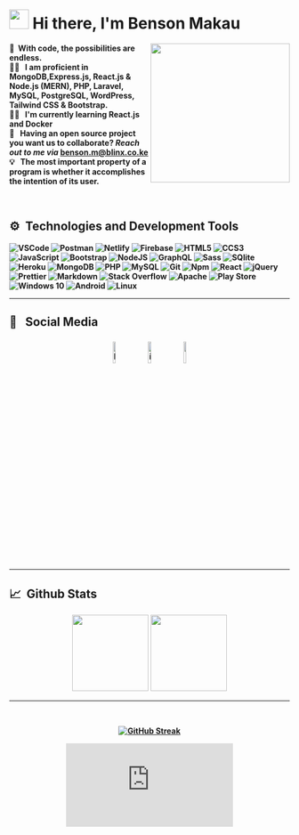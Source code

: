  
#  <img src="https://cdn.jsdelivr.net/gh/Th3Wall/assets-cdn/PersonalGithubReadme/HandGreet.gif" width="35px"  height="35px"/>&nbsp;<b>Hi there, I'm Benson Makau

<img align="right" style="height:auto;" alt="" width="250" class="avatar avatar-user width-full border color-bg-primary" src="https://avatars.githubusercontent.com/makaubenson">

<p aligh="left">
     	
  🔭&nbsp; With code, the possibilities are endless.\
   👨‍💻 &nbsp; I am proficient in MongoDB,Express.js, React.js & Node.js (MERN),  PHP, Laravel, MySQL, PostgreSQL, WordPress, Tailwind CSS & Bootstrap.\
  👨‍💻 &nbsp; I'm currently learning React.js and Docker\
  📱  &nbsp; Having an open source project you want us to collaborate?  ***Reach out to me via***  <benson.m@blinx.co.ke> \
  💡 &nbsp; The most important property of a program is whether it accomplishes the intention of its user.
</p>
<br>

 <h2>⚙ &nbsp;Technologies and Development Tools</h2>
<p>
  <img alt="VSCode" src="https://img.shields.io/badge/-Visual_Studio_Code-0078D4?style=flat-square&logo=visual%20studio%20code&logoColor=white" />
  <img alt="Postman" src="https://img.shields.io/badge/-Postman-FF6C37?style=flat-square&logo=postman&logoColor=white" />
  <img alt="Netlify" src="https://img.shields.io/badge/-Netlify-00C7B7?style=flat-square&logo=netlify&logoColor=white" />
  <img alt="Firebase" src="https://img.shields.io/badge/-Firebase-ffca28?style=flat-square&logo=firebase&logoColor=white" />
  <img alt="HTML5" src="https://img.shields.io/badge/-HTML5-E34F26?style=flat-square&logo=html5&logoColor=white" />
  <img alt="CCS3" src="https://img.shields.io/badge/-CCS3-3cae11?style=flat-square&logo=css3&logoColor=white" />
  <img alt="JavaScript" src="https://img.shields.io/badge/-javascript-1AB8AE?style=flat-square&logo=javascript&logoColor=white" />
  <img alt="Bootstrap" src="https://img.shields.io/badge/bootstrap-%23563D7C.svg?style=flat-square&logo=bootstrap&logoColor=white"/>
  <img alt="NodeJS" src="https://img.shields.io/badge/node.js-%2343853D.svg?style=flat-square&logo=node-dot-js&logoColor=white"/>
 <img alt="GraphQL" src="https://img.shields.io/badge/-GraphQL-E10098?style=flat-square&logo=graphql&logoColor=white" />
 <img alt="Sass" src="https://img.shields.io/badge/-Sass-CC6699?style=flat-square&logo=sass&logoColor=white" />
 <img alt="SQlite" src="https://img.shields.io/badge/-SQlite-311C87?style=flat-square&logo=sqlite&logoColor=white" />
  <img alt="Heroku" src="https://img.shields.io/badge/-Heroku-430098?style=flat-square&logo=heroku&logoColor=white" />
  <img alt="MongoDB" src="https://img.shields.io/badge/mongodb-DB33D?style=flat-square&logo=mongodb&logoColor=white"/>
  <img alt="PHP" src="https://img.shields.io/badge/-PHP-995DD8?style=flat-square&logo=php&logoColor=white" />
  <img alt="MySQL" src="https://img.shields.io/badge/mysql-%2300f.svg?style=flat-square&logo=mysql&logoColor=white"/>
  <img alt="Git" src="https://img.shields.io/badge/-Git-F05032?style=flat-square&logo=git&logoColor=white" />
  <img alt="Npm" src="https://img.shields.io/badge/-NPM-CB3837?style=flat-square&logo=npm&logoColor=white" />
  <img alt="React" src="https://img.shields.io/badge/-React-45b8d8?style=flat-square&logo=react&logoColor=white" />
  <img alt="jQuery" src="https://img.shields.io/badge/jquery-%230769AD.svg?style=flat-square&logo=jquery&logoColor=white"/>
  <img alt="Prettier" src="https://img.shields.io/badge/-Prettier-F7B93E?style=flat-square&logo=prettier&logoColor=white" />
  <img alt="Markdown" src="https://img.shields.io/badge/-Markdown-000000?style=flat-square&logo=Markdown&logoColor=white" />
  <img alt="Stack Overflow" src="https://img.shields.io/badge/-Stackoverflow-FE7A16?style=flat-square&logo=stack-overflow&logoColor=white"/>
  <img alt="Apache" src="https://img.shields.io/badge/apache-%23D42029.svg?style=flat-square&logo=apache&logoColor=white"/>
  <img alt="Play Store" src="https://img.shields.io/badge/Google_Play-414141?style=flat-square&logo=google-play&logoColor=white" />
  <img alt="Windows 10" src="https://img.shields.io/badge/Windows-0078D6?style=flat-square&logo=windows&logoColor=white" />
  <img alt="Android" src="https://img.shields.io/badge/Android-3DDC84?style=flat-square&logo=android&logoColor=white" />
  <img alt="Linux" src="https://img.shields.io/badge/Linux-FCC624?style=flat-square&logo=linux&logoColor=black">
</p>
<hr/>


### <h2>📳 &nbsp; Social Media</h2>

<p align="center">
	<a href="https://www.linkedin.com/in/makaubenson/"><img alt="linkedin" width="10%" style="padding:5px" src="https://img.icons8.com/clouds/100/000000/linkedin.png"/></a>
	<a href="https://www.instagram.com/makau_bn/"><img alt="instagram" width="10%" style="padding:5px" src="https://img.icons8.com/clouds/100/000000/instagram.png"/></a>
	<a href="https://twitter.com/_makaubenson"><img alt="" width="10%" style="padding:5px" src="https://img.icons8.com/clouds/2x/twitter-squared.png"/></a>
</p>
<hr/>

<h2>📈 &nbsp;Github Stats</h2>
<p  align='center'>
<img  height="137px" src="https://github-readme-stats.vercel.app/api?username=makaubenson&hide_title=true&hide_border=true&show_icons=true&include_all_commits=true&count_private=true&line_height=21&text_color=000&icon_color=000&bg_color=0,ea6161,ffc64d,fffc4d,52fa5a&theme=graywhite" />
	<img height="137px" src="https://github-readme-stats.vercel.app/api/top-langs/?username=makaubenson&hide=html&hide_title=true&hide_border=true&layout=compact&langs_count=8&text_color=000&icon_color=fff&bg_color=0,52fa5a,4dfcff,c64dff&theme=graywhite" />
</p>
<hr>
<br>

<div align='center'>
	
[![GitHub Streak](https://github-readme-streak-stats.herokuapp.com?user=makaubenson&theme=github-dark-blue&border_radius=1.0&date_format=M%20j%5B%2C%20Y%5D)](https://git.io/streak-stats)
</div>


<div align='center'>
<embed src="https://wakatime.com/share/@makaubenson/74770025-e06c-412d-b2ac-01f7c91c5d44.svg"></embed>
</div>
